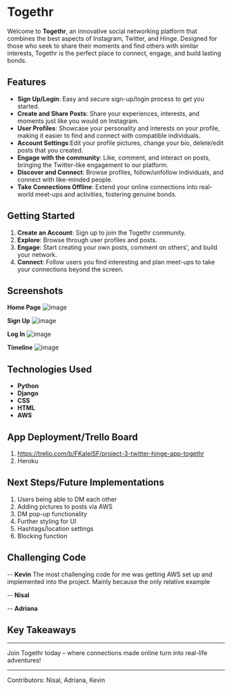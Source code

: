 # Togethr

Welcome to **Togethr**, an innovative social networking platform that combines the best aspects of Instagram, Twitter, and Hinge. Designed for those who seek to share their moments and find others with similar interests, Togethr is the perfect place to connect, engage, and build lasting bonds.

## Features

- **Sign Up/Login**: Easy and secure sign-up/login process to get you started.
- **Create and Share Posts**: Share your experiences, interests, and moments just like you would on Instagram.
- **User Profiles**: Showcase your personality and interests on your profile, making it easier to find and connect with compatible individuals.
- **Account Settings**:Edit your profile pictures, change your bio, delete/edit posts that you created. 
- **Engage with the community**: Like, comment, and interact on posts, bringing the Twitter-like engagement to our platform.
- **Discover and Connect**: Browse profiles, follow/unfollow individuals, and connect with like-minded people.
- **Take Connections Offline**: Extend your online connections into real-world meet-ups and activities, fostering genuine bonds.


## Getting Started

1. **Create an Account**: Sign up to join the Togethr community.
2. **Explore**: Browse through user profiles and posts.
3. **Engage**: Start creating your own posts, comment on others', and build your network.
4. **Connect**: Follow users you find interesting and plan meet-ups to take your connections beyond the screen.

## Screenshots 

 **Home Page**
![image](https://github.com/adrimsaav/togethr-app/assets/87548545/5854b4ce-ec59-4c58-b754-567c9b2ce4e2)

**Sign Up**
![image](https://github.com/adrimsaav/togethr-app/assets/87548545/ee29afda-1b10-4fca-8e63-229efca5c54f)

**Log In**
![image](https://github.com/adrimsaav/togethr-app/assets/87548545/1d8af934-4e05-43f9-a68a-df7dc4192364)

**Timeline**
![image](https://github.com/adrimsaav/togethr-app/assets/87548545/91bc4807-9954-4275-9c94-6b430a10e5c1)


## Technologies Used

- **Python** 
- **Django** 
- **CSS** 
- **HTML** 
- **AWS** 

## App Deployment/Trello Board
1. https://trello.com/b/FKaIeiSF/project-3-twitter-hinge-app-togethr
2. Heroku 

## Next Steps/Future Implementations 
1. Users being able to DM each other
2. Adding pictures to posts via AWS
3. DM pop-up functionality
4. Further styling for UI
5. Hashtags/location settings
6. Blocking function 

## Challenging Code

-- **Kevin**
The most challenging code for me was getting AWS set up and implemented into the project. Mainly because the only relative example  

-- **Nisal**

-- **Adriana**

## Key Takeaways 


---

Join Togethr today – where connections made online turn into real-life adventures!

---

Contributors: Nisal, Adriana, Kevin
